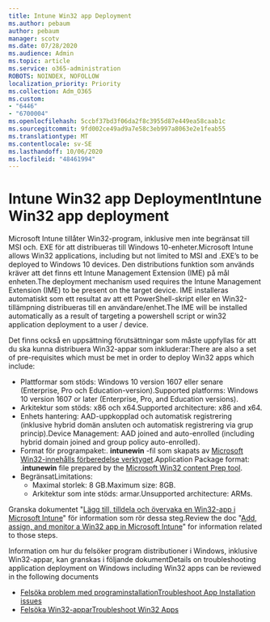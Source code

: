 ```yaml
---
title: Intune Win32 app Deployment
ms.author: pebaum
author: pebaum
manager: scotv
ms.date: 07/28/2020
ms.audience: Admin
ms.topic: article
ms.service: o365-administration
ROBOTS: NOINDEX, NOFOLLOW
localization_priority: Priority
ms.collection: Adm_O365
ms.custom:
- "6446"
- "6700004"
ms.openlocfilehash: 5ccbf37bd3f06da2f8c3955d87e449ea58caab1c
ms.sourcegitcommit: 9fd002ce49ad9a7e58c3eb997a8063e2e1feab55
ms.translationtype: MT
ms.contentlocale: sv-SE
ms.lasthandoff: 10/06/2020
ms.locfileid: "48461994"
---
```

# <a name="intune-win32-app-deployment"></a><span data-ttu-id="2e69a-102">Intune Win32 app Deployment</span><span class="sxs-lookup"><span data-stu-id="2e69a-102">Intune Win32 app deployment</span></span>

<span data-ttu-id="2e69a-103">Microsoft Intune tillåter Win32-program, inklusive men inte begränsat till MSI och. EXE för att distribueras till Windows 10-enheter.</span><span class="sxs-lookup"><span data-stu-id="2e69a-103">Microsoft Intune allows Win32 applications, including but not limited to MSI and .EXE’s to be deployed to Windows 10 devices.</span></span> <span data-ttu-id="2e69a-104">Den distributions funktion som används kräver att det finns ett Intune Management Extension (IME) på mål enheten.</span><span class="sxs-lookup"><span data-stu-id="2e69a-104">The deployment mechanism used requires the Intune Management Extension (IME) to be present on the target device.</span></span> <span data-ttu-id="2e69a-105">IME installeras automatiskt som ett resultat av att ett PowerShell-skript eller en Win32-tillämpning distribueras till en användare/enhet.</span><span class="sxs-lookup"><span data-stu-id="2e69a-105">The IME will be installed automatically as a result of targeting a powershell script or win32 application deployment to a user / device.</span></span>

<span data-ttu-id="2e69a-106">Det finns också en uppsättning förutsättningar som måste uppfyllas för att du ska kunna distribuera Win32-appar som inkluderar:</span><span class="sxs-lookup"><span data-stu-id="2e69a-106">There are also a set of pre-requisites which must be met in order to deploy Win32 apps which include:</span></span>

- <span data-ttu-id="2e69a-107">Plattformar som stöds: Windows 10 version 1607 eller senare (Enterprise, Pro och Education-version).</span><span class="sxs-lookup"><span data-stu-id="2e69a-107">Supported platforms: Windows 10 version 1607 or later (Enterprise, Pro, and Education versions).</span></span>
- <span data-ttu-id="2e69a-108">Arkitektur som stöds: x86 och x64.</span><span class="sxs-lookup"><span data-stu-id="2e69a-108">Supported architecture: x86 and x64.</span></span>
- <span data-ttu-id="2e69a-109">Enhets hantering: AAD-uppkopplad och automatisk registrering (inklusive hybrid domän ansluten och automatisk registrering via grup princip).</span><span class="sxs-lookup"><span data-stu-id="2e69a-109">Device Management: AAD joined and auto-enrolled (including hybrid domain joined and group policy auto-enrolled).</span></span>
- <span data-ttu-id="2e69a-110">Format för programpaket:. **intunewin**  -fil som skapats av [Microsoft Win32-innehålls förberedelse verktyget](https://docs.microsoft.com/mem/intune/apps/apps-win32-prepare).</span><span class="sxs-lookup"><span data-stu-id="2e69a-110">Application Package format: .**intunewin**  file prepared by the [Microsoft Win32 content Prep tool](https://docs.microsoft.com/mem/intune/apps/apps-win32-prepare).</span></span>
- <span data-ttu-id="2e69a-111">Begränsat</span><span class="sxs-lookup"><span data-stu-id="2e69a-111">Limitations:</span></span>
    - <span data-ttu-id="2e69a-112">Maximal storlek: 8 GB.</span><span class="sxs-lookup"><span data-stu-id="2e69a-112">Maximum size: 8GB.</span></span>
    - <span data-ttu-id="2e69a-113">Arkitektur som inte stöds: armar.</span><span class="sxs-lookup"><span data-stu-id="2e69a-113">Unsupported architecture: ARMs.</span></span>

<span data-ttu-id="2e69a-114">Granska dokumentet "[Lägg till, tilldela och övervaka en Win32-app i Microsoft Intune](https://docs.microsoft.com/mem/intune/apps/apps-win32-add)" för information som rör dessa steg.</span><span class="sxs-lookup"><span data-stu-id="2e69a-114">Review the doc "[Add, assign, and monitor a Win32 app in Microsoft Intune](https://docs.microsoft.com/mem/intune/apps/apps-win32-add)" for information related to those steps.</span></span>

<span data-ttu-id="2e69a-115">Information om hur du felsöker program distributioner i Windows, inklusive Win32-appar, kan granskas i följande dokument</span><span class="sxs-lookup"><span data-stu-id="2e69a-115">Details on troubleshooting application deployment on Windows including Win32 apps can be reviewed in the following documents</span></span>

- [<span data-ttu-id="2e69a-116">Felsöka problem med programinstallation</span><span class="sxs-lookup"><span data-stu-id="2e69a-116">Troubleshoot App Installation issues</span></span>](https://docs.microsoft.com/mem/intune/apps/troubleshoot-app-install)  
- [<span data-ttu-id="2e69a-117">Felsöka Win32-appar</span><span class="sxs-lookup"><span data-stu-id="2e69a-117">Troubleshoot Win32 Apps</span></span>](https://docs.microsoft.com/mem/intune/apps/apps-win32-troubleshoot)